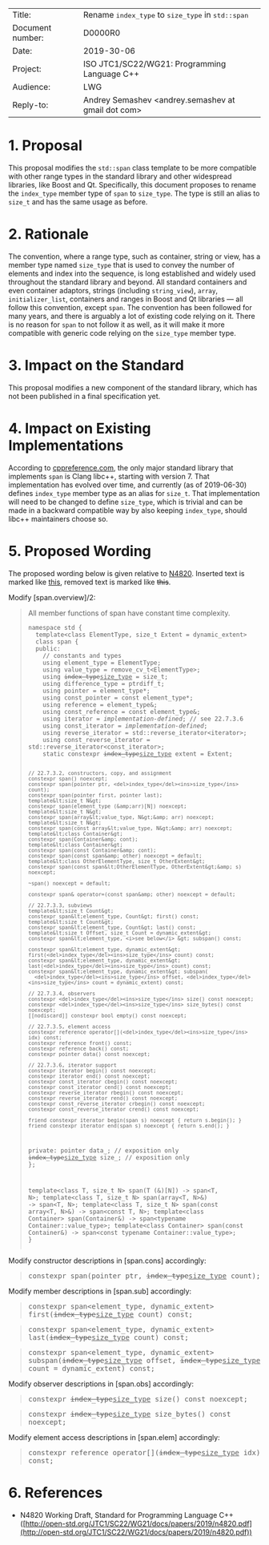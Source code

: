 <table>
<tr><td>Title:</td><td>Rename <tt>index_type</tt> to <tt>size_type</tt> in <tt>std::span</tt></td></tr>
<tr><td>Document number:</td><td>D0000R0</td></tr>
<tr><td>Date:</td><td>2019-30-06</td></tr>
<tr><td>Project:</td><td>ISO JTC1/SC22/WG21: Programming Language C++</td></tr>
<tr><td>Audience:</td><td>LWG</td></tr>
<tr><td>Reply-to:</td><td>Andrey Semashev &lt;andrey.semashev at gmail dot com&gt;</td></tr>
</table>

# 1. Proposal

This proposal modifies the `std::span` class template to be more compatible with other range types in the standard library and other widespread libraries, like Boost and Qt. Specifically, this document proposes to rename the `index_type` member type of `span` to `size_type`. The type is still an alias to `size_t` and has the same usage as before.

# 2. Rationale

The convention, where a range type, such as container, string or view, has a member type named `size_type` that is used to convey the number of elements and index into the sequence, is long established and widely used throughout the standard library and beyond. All standard containers and even container adaptors, strings (including `string_view`), `array`, `initializer_list`, containers and ranges in Boost and Qt libraries &mdash; all follow this convention, except `span`. The convention has been followed for many years, and there is arguably a lot of existing code relying on it. There is no reason for `span` to not follow it as well, as it will make it more compatible with generic code relying on the `size_type` member type.

# 3. Impact on the Standard

This proposal modifies a new component of the standard library, which has not been published in a final specification yet.

# 4. Impact on Existing Implementations

According to [cppreference.com](https://en.cppreference.com/w/cpp/compiler_support), the only major standard library that implements `span` is Clang libc++, starting with version 7. That implementation has evolved over time, and currently (as of 2019-06-30) defines `index_type` member type as an alias for `size_t`. That implementation will need to be changed to define `size_type`, which is trivial and can be made in a backward compatible way by also keeping `index_type`, should libc++ maintainers choose so.

# 5. Proposed Wording

The proposed wording below is given relative to [N4820](http://open-std.org/JTC1/SC22/WG21/docs/papers/2019/n4820.pdf). Inserted text is marked like <ins>this</ins>, removed text is marked like <del>this</del>.

Modify [span.overview]/2:

<blockquote>
<p>All member functions of span have constant time complexity.</p>
<p><code><pre>namespace std {
  template&lt;class ElementType, size_t Extent = dynamic_extent&gt;
  class span {
  public:
    // constants and types
    using element_type = ElementType;
    using value_type = remove_cv_t&lt;ElementType&gt;;
    using <del>index_type</del><ins>size_type</ins> = size_t;
    using difference_type = ptrdiff_t;
    using pointer = element_type*;
    using const_pointer = const element_type*;
    using reference = element_type&;
    using const_reference = const element_type&;
    using iterator = <i>implementation-defined</i>; // see 22.7.3.6
    using const_iterator = <i>implementation-defined</i>;
    using reverse_iterator = std::reverse_iterator&lt;iterator&gt;;
    using const_reverse_iterator = std::reverse_iterator&lt;const_iterator&gt;;
    static constexpr <del>index_type</del><ins>size_type</ins> extent = Extent;

    // 22.7.3.2, constructors, copy, and assignment
    constexpr span() noexcept;
    constexpr span(pointer ptr, <del>index_type</del><ins>size_type</ins> count);
    constexpr span(pointer first, pointer last);
    template&lt;size_t N&gt;
    constexpr span(element_type (&amp;arr)[N]) noexcept;
    template&lt;size_t N&gt;
    constexpr span(array&lt;value_type, N&gt;&amp; arr) noexcept;
    template&lt;size_t N&gt;
    constexpr span(const array&lt;value_type, N&gt;&amp; arr) noexcept;
    template&lt;class Container&gt;
    constexpr span(Container&amp; cont);
    template&lt;class Container&gt;
    constexpr span(const Container&amp; cont);
    constexpr span(const span&amp; other) noexcept = default;
    template&lt;class OtherElementType, size_t OtherExtent&gt;
    constexpr span(const span&lt;OtherElementType, OtherExtent&gt;&amp; s) noexcept;

    ~span() noexcept = default;

    constexpr span& operator=(const span&amp; other) noexcept = default;

    // 22.7.3.3, subviews
    template&lt;size_t Count&gt;
    constexpr span&lt;element_type, Count&gt; first() const;
    template&lt;size_t Count&gt;
    constexpr span&lt;element_type, Count&gt; last() const;
    template&lt;size_t Offset, size_t Count = dynamic_extent&gt;
    constexpr span&lt;element_type, <i>see below</i> &gt; subspan() const;

    constexpr span&lt;element_type, dynamic_extent&gt; first(<del>index_type</del><ins>size_type</ins> count) const;
    constexpr span&lt;element_type, dynamic_extent&gt; last(<del>index_type</del><ins>size_type</ins> count) const;
    constexpr span&lt;element_type, dynamic_extent&gt; subspan(
      <del>index_type</del><ins>size_type</ins> offset, <del>index_type</del><ins>size_type</ins> count = dynamic_extent) const;

    // 22.7.3.4, observers
    constexpr <del>index_type</del><ins>size_type</ins> size() const noexcept;
    constexpr <del>index_type</del><ins>size_type</ins> size_bytes() const noexcept;
    [[nodiscard]] constexpr bool empty() const noexcept;

    // 22.7.3.5, element access
    constexpr reference operator[](<del>index_type</del><ins>size_type</ins> idx) const;
    constexpr reference front() const;
    constexpr reference back() const;
    constexpr pointer data() const noexcept;

    // 22.7.3.6, iterator support
    constexpr iterator begin() const noexcept;
    constexpr iterator end() const noexcept;
    constexpr const_iterator cbegin() const noexcept;
    constexpr const_iterator cend() const noexcept;
    constexpr reverse_iterator rbegin() const noexcept;
    constexpr reverse_iterator rend() const noexcept;
    constexpr const_reverse_iterator crbegin() const noexcept;
    constexpr const_reverse_iterator crend() const noexcept;

    friend constexpr iterator begin(span s) noexcept { return s.begin(); }
    friend constexpr iterator end(span s) noexcept { return s.end(); }

  private:
    pointer data_; // exposition only
    <del>index_type</del><ins>size_type</ins> size_; // exposition only
  };

  template&lt;class T, size_t N&gt;
  span(T (&amp;)[N]) -&gt; span&lt;T, N&gt;;
  template&lt;class T, size_t N&gt;
  span(array&lt;T, N&gt;&amp;) -&gt; span&lt;T, N&gt;;
  template&lt;class T, size_t N&gt;
  span(const array&lt;T, N&gt;&amp;) -&gt; span&lt;const T, N&gt;;
  template&lt;class Container&gt;
  span(Container&amp;) -&gt; span&lt;typename Container::value_type&gt;;
  template&lt;class Container&gt;
  span(const Container&amp;) -&gt; span&lt;const typename Container::value_type&gt;;
}</pre></code></p>
</blockquote>

Modify constructor descriptions in [span.cons] accordingly:

<blockquote>
<tt>constexpr span(pointer ptr, <del>index_type</del><ins>size_type</ins> count);</tt>
</blockquote>

Modify member descriptions in [span.sub] accordingly:

<blockquote>
<tt>constexpr span&lt;element_type, dynamic_extent&gt; first(<del>index_type</del><ins>size_type</ins> count) const;</tt>
</blockquote>

<blockquote>
<tt>constexpr span&lt;element_type, dynamic_extent&gt; last(<del>index_type</del><ins>size_type</ins> count) const;</tt>
</blockquote>

<blockquote>
<tt>constexpr span&lt;element_type, dynamic_extent&gt; subspan(<del>index_type</del><ins>size_type</ins> offset, <del>index_type</del><ins>size_type</ins> count = dynamic_extent) const;</tt>
</blockquote>

Modify observer descriptions in [span.obs] accordingly:

<blockquote>
<tt>constexpr <del>index_type</del><ins>size_type</ins> size() const noexcept;</tt>
</blockquote>

<blockquote>
<tt>constexpr <del>index_type</del><ins>size_type</ins> size_bytes() const noexcept;</tt>
</blockquote>

Modify element access descriptions in [span.elem] accordingly:

<blockquote>
<tt>constexpr reference operator[](<del>index_type</del><ins>size_type</ins> idx) const;</tt>
</blockquote>

# 6. References

 - N4820 Working Draft, Standard for Programming Language C++ ([http://open-std.org/JTC1/SC22/WG21/docs/papers/2019/n4820.pdf](http://open-std.org/JTC1/SC22/WG21/docs/papers/2019/n4820.pdf))
